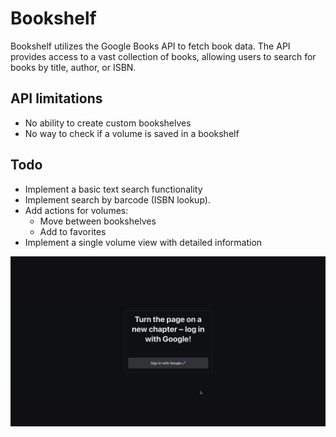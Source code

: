 # Bookshelf

Bookshelf utilizes the Google Books API to fetch book data. The API provides access to a vast collection of books, allowing users to search for books by title, author, or ISBN.

## API limitations

- No ability to create custom bookshelves
- No way to check if a volume is saved in a bookshelf

## Todo

- Implement a basic text search functionality
- Implement search by barcode (ISBN lookup).
- Add actions for volumes:
  - Move between bookshelves
  - Add to favorites
- Implement a single volume view with detailed information

![Preview](./preview.webp)